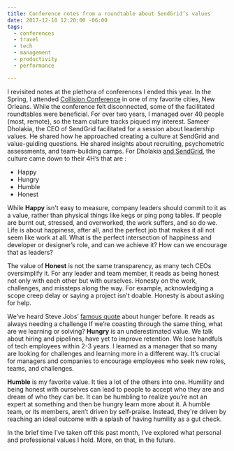 ```yaml
---
title: Conference notes from a roundtable about SendGrid’s values
date: 2017-12-10 12:20:00 -06:00
tags:
  - conferences
  - travel
  - tech
  - management
  - productivity
  - performance

---
```


I revisited notes at the plethora of conferences I ended this year. In the Spring, I attended [Collision Conference](https://collisionconf.com/) in one of my favorite cities, New Orleans. While the conference felt disconnected, some of the facilitated roundtables were beneficial. For over two years, I managed over 40 people (most, remote), so the team culture tracks piqued my interest. Sameer Dholakia, the CEO of SendGrid facilitated for a session about leadership values. He shared how he approached creating a culture at SendGrid and value-guiding questions. He shared insights about recruiting, psychometric assessments, and team-building camps. For Dholakia [and SendGrid](https://sendgrid.com/about/), the culture came down to their 4H’s that are :

- Happy
- Hungry
- Humble
- Honest

While **Happy** isn't easy to measure, company leaders should commit to it as a value, rather than physical things like kegs or ping pong tables. If people are burnt out, stressed, and overworked, the work suffers, and so do we. Life is about happiness, after all, and the perfect job that makes it all not seem like work at all. What is the perfect intersection of happiness and developer or designer’s role, and can we achieve it? How can we encourage that as leaders?

The value of **Honest** is not the same transparency, as many tech CEOs oversimplify it. For any leader and team member, it reads as being honest not only with each other but with ourselves. Honesty on the work, challenges, and missteps along the way. For example, acknowledging a scope creep delay or saying a project isn't doable. Honesty is about asking for help.

We’ve heard Steve Jobs’ [famous quote](https://www.washingtonpost.com/blogs/answer-sheet/post/steve-jobs-told-students-stay-hungry-stay-foolish/2011/10/05/gIQA1qVjOL_blog.html) about hunger before. It reads as always needing a challenge If we’re coasting through the same thing, what are we learning or solving? **Hungry** is an underestimated value. We talk about hiring and pipelines, have yet to improve retention. We lose handfuls of tech employees within 2-3 years. I learned as a manager that so many are looking for challenges and learning more in a different way. It’s crucial for managers and companies to encourage employees who seek new roles, teams, and challenges.

**Humble** is my favorite value. It ties a lot of the others into one. Humility and being honest with ourselves can lead to people to accept who they are and dream of who they can be. It can be humbling to realize you’re not an expert at something and then be hungry learn more about it. A humble team, or its members, aren’t driven by self-praise. Instead, they're driven by reaching an ideal outcome with a splash of having humility as a gut check.

In the brief time I’ve taken off this past month, I’ve explored what personal and professional values I hold. More, on that, in the future.
